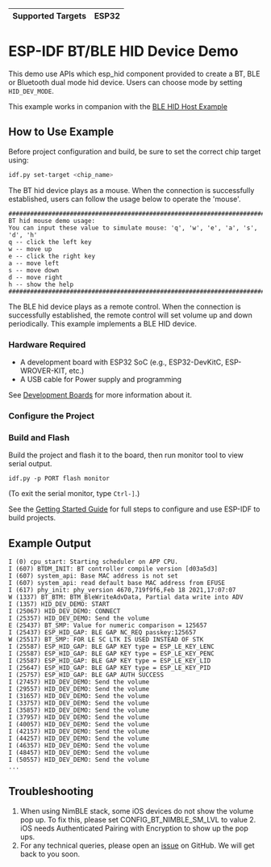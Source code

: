 | Supported Targets | ESP32 |
| ----------------- | ----- |

# ESP-IDF BT/BLE HID Device Demo

This demo use APIs which esp_hid component provided to create a BT, BLE or Bluetooth dual mode hid device. Users can choose mode by setting `HID_DEV_MODE`.


This example works in companion with the [BLE HID Host Example](../esp_hid_host/README.md)

## How to Use Example

Before project configuration and build, be sure to set the correct chip target using:

```bash
idf.py set-target <chip_name>
```
The BT hid device plays as a mouse. When the connection is successfully established, users can follow the usage below to operate the 'mouse'.

```
########################################################################
BT hid mouse demo usage:
You can input these value to simulate mouse: 'q', 'w', 'e', 'a', 's', 'd', 'h'
q -- click the left key
w -- move up
e -- click the right key
a -- move left
s -- move down
d -- move right
h -- show the help
########################################################################
```

The BLE hid device plays as a remote control. When the connection is successfully established, the remote control will set volume up and down periodically.
This example implements a BLE HID device.

### Hardware Required

* A development board with ESP32 SoC (e.g., ESP32-DevKitC, ESP-WROVER-KIT, etc.)
* A USB cable for Power supply and programming

See [Development Boards](https://www.espressif.com/en/products/devkits) for more information about it.

### Configure the Project

### Build and Flash

Build the project and flash it to the board, then run monitor tool to view serial output.

```
idf.py -p PORT flash monitor
```

(To exit the serial monitor, type ``Ctrl-]``.)

See the [Getting Started Guide](https://idf.espressif.com/) for full steps to configure and use ESP-IDF to build projects.

## Example Output

```
I (0) cpu_start: Starting scheduler on APP CPU.
I (607) BTDM_INIT: BT controller compile version [d03a5d3]
I (607) system_api: Base MAC address is not set
I (607) system_api: read default base MAC address from EFUSE
I (617) phy_init: phy_version 4670,719f9f6,Feb 18 2021,17:07:07
W (1337) BT_BTM: BTM_BleWriteAdvData, Partial data write into ADV
I (1357) HID_DEV_DEMO: START
I (25067) HID_DEV_DEMO: CONNECT
I (25357) HID_DEV_DEMO: Send the volume
E (25437) BT_SMP: Value for numeric comparison = 125657
I (25437) ESP_HID_GAP: BLE GAP NC_REQ passkey:125657
W (25517) BT_SMP: FOR LE SC LTK IS USED INSTEAD OF STK
I (25587) ESP_HID_GAP: BLE GAP KEY type = ESP_LE_KEY_LENC
I (25587) ESP_HID_GAP: BLE GAP KEY type = ESP_LE_KEY_PENC
I (25587) ESP_HID_GAP: BLE GAP KEY type = ESP_LE_KEY_LID
I (25647) ESP_HID_GAP: BLE GAP KEY type = ESP_LE_KEY_PID
I (25757) ESP_HID_GAP: BLE GAP AUTH SUCCESS
I (27457) HID_DEV_DEMO: Send the volume
I (29557) HID_DEV_DEMO: Send the volume
I (31657) HID_DEV_DEMO: Send the volume
I (33757) HID_DEV_DEMO: Send the volume
I (35857) HID_DEV_DEMO: Send the volume
I (37957) HID_DEV_DEMO: Send the volume
I (40057) HID_DEV_DEMO: Send the volume
I (42157) HID_DEV_DEMO: Send the volume
I (44257) HID_DEV_DEMO: Send the volume
I (46357) HID_DEV_DEMO: Send the volume
I (48457) HID_DEV_DEMO: Send the volume
I (50557) HID_DEV_DEMO: Send the volume
...
```

## Troubleshooting

1. When using NimBLE stack, some iOS devices do not show the volume pop up. To fix this, please set CONFIG_BT_NIMBLE_SM_LVL to value 2. iOS needs Authenticated Pairing with Encryption to show up the pop ups.
2. For any technical queries, please open an [issue](https://github.com/espressif/esp-idf/issues) on GitHub. We will get back to you soon.
